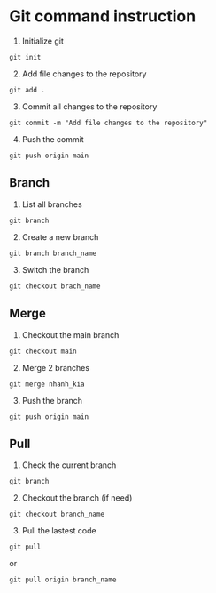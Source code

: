 # Git command instruction 

1. Initialize git 
```
git init
```

2. Add file changes to the repository
```
git add .
```

3. Commit all changes to the repository

```
git commit -m "Add file changes to the repository"
```

4. Push the commit
```
git push origin main
```

## Branch 

1. List all branches
```
git branch
```

2. Create a new branch
```
git branch branch_name
```

3. Switch the branch
```
git checkout brach_name
```

## Merge 
1. Checkout the main branch
```
git checkout main
```

2. Merge 2 branches
```
git merge nhanh_kia
```

3. Push the branch
```
git push origin main
```

## Pull 
1. Check the current branch
```
git branch
```

2. Checkout the branch (if need)
```
git checkout branch_name
```

3. Pull the lastest code 
```
git pull 
```

or 
```
git pull origin branch_name
```